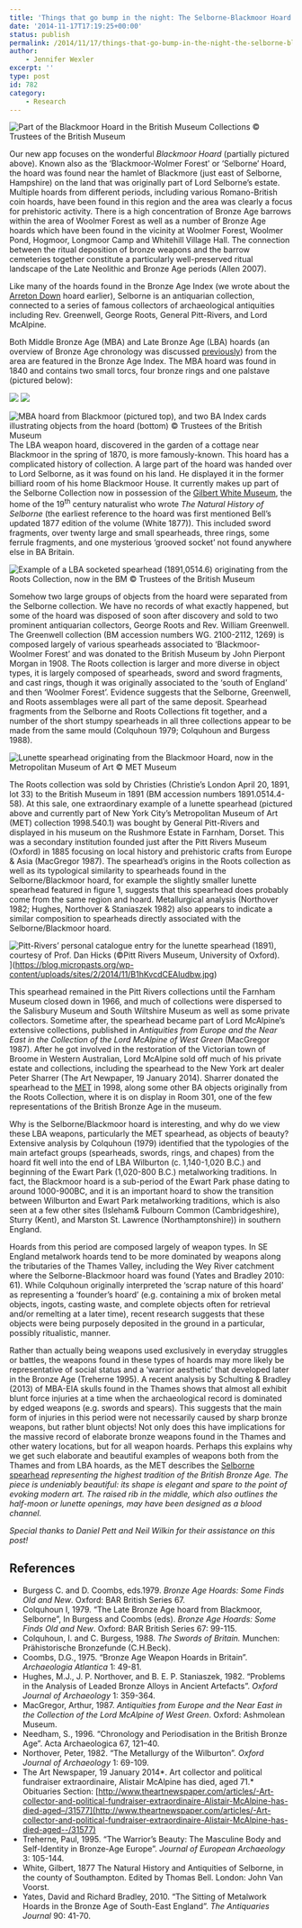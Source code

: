 ```yaml
---
title: 'Things that go bump in the night: The Selborne-Blackmoor Hoard &#038; the significance of LBA weapon hoards'
date: '2014-11-17T17:19:25+00:00'
status: publish
permalink: /2014/11/17/things-that-go-bump-in-the-night-the-selborne-blackmoor-hoard-the-significance-of-lba-weapon-hoards
author: 
    - Jennifer Wexler
excerpt: ''
type: post
id: 782
category:
    - Research
---
```

![Part of the Blackmoor Hoard in the British Museum Collections © Trustees of the British Museum](../../../../uploads/2014/11/Figure-1-–-Part-of-the-Blackmoor-Hoard-in-the-British-Museum-Collections-©-Trustees-of-the-British-Museum.jpg)

Our new app focuses on the wonderful *Blackmoor Hoard* (partially pictured above). Known also as the ‘Blackmoor-Wolmer Forest’ or ‘Selborne’ Hoard, the hoard was found near the hamlet of Blackmore (just east of Selborne, Hampshire) on the land that was originally part of Lord Selborne’s estate. Multiple hoards from different periods, including various Romano-British coin hoards, have been found in this region and the area was clearly a focus for prehistoric activity. There is a high concentration of Bronze Age barrows within the area of Woolmer Forest as well as a number of Bronze Age hoards which have been found in the vicinity at Woolmer Forest, Woolmer Pond, Hogmoor, Longmoor Camp and Whitehill Village Hall. The connection between the ritual deposition of bronze weapons and the barrow cemeteries together constitute a particularly well-preserved ritual landscape of the Late Neolithic and Bronze Age periods (Allen 2007).

Like many of the hoards found in the Bronze Age Index (we wrote about the [Arreton Down](https://blog.micropasts.org/2014/05/30/3d-modelling-of-the-arreton-down-hoard/) hoard earlier), Selborne is an antiquarian collection, connected to a series of famous collectors of archaeological antiquities including Rev. Greenwell, George Roots, General Pitt-Rivers, and Lord McAlpine.

Both Middle Bronze Age (MBA) and Late Bronze Age (LBA) hoards (an overview of Bronze Age chronology was discussed [previously](https://blog.micropasts.org/2014/06/20/later-prehistoric-britain-the-development-of-bronze-age-metal-objects/)) from the area are featured in the Bronze Age Index. The MBA hoard was found in 1840 and contains two small torcs, four bronze rings and one palstave (pictured below):

![](../../../../uploads/2014/11/Figure2.jpeg)
![](../../../../uploads/2014/11/BMHoard_Selborne0011_BMHoard_Selborne0012_fb.jpg)

![MBA hoard from Blackmoor (pictured top), and two BA Index cards illustrating objects from the hoard (bottom) © Trustees of the British Museum](../../../../uploads/2014/11/BMHoard_Selborne0001_BMHoard_Selborne0002_fb-729x1024.jpg)
The LBA weapon hoard, discovered in the garden of a cottage near Blackmoor in the spring of 1870, is more famously-known. This hoard has a complicated history of collection. A large part of the hoard was handed over to Lord Selborne, as it was found on his land. He displayed it in the former billiard room of his home Blackmoor House. It currently makes up part of the Selborne Collection now in possession of the [Gilbert White Museum](http://www.gilbertwhiteshouse.org.uk/), the home of the 19<sup>th</sup> century naturalist who wrote *The Natural History of Selborne* (the earliest reference to the hoard was first mentioned Bell’s updated 1877 edition of the volume (White 1877)). This included sword fragments, over twenty large and small spearheads, three rings, some ferrule fragments, and one mysterious ‘grooved socket’ not found anywhere else in BA Britain.

![Example of a LBA socketed spearhead (1891,0514.6) originating from the Roots Collection, now in the BM © Trustees of the British Museum](../../../../uploads/2014/11/Figure-3-%E2%80%93-Example-of-a-LBA-socketed-spearhead-18910514.6-originating-from-the-Roots-Collection-now-in-the-BM-%C2%A9-Trustees-of-the-British-Museum.jpg)

Somehow two large groups of objects from the hoard were separated from the Selborne collection. We have no records of what exactly happened, but some of the hoard was disposed of soon after discovery and sold to two prominent antiquarian collectors, George Roots and Rev. William Greenwell. The Greenwell collection (BM accession numbers WG. 2100-2112, 1269) is composed largely of various spearheads associated to ‘Blackmoor-Woolmer Forest’ and was donated to the British Museum by John Pierpont Morgan in 1908. The Roots collection is larger and more diverse in object types, it is largely composed of spearheads, sword and sword fragments, and cast rings, though it was originally associated to the ‘south of England’ and then ‘Woolmer Forest’. Evidence suggests that the Selborne, Greenwell, and Roots assemblages were all part of the same deposit. Spearhead fragments from the Selborne and Roots Collections fit together, and a number of the short stumpy spearheads in all three collections appear to be made from the same mould (Colquhoun 1979; Colquhoun and Burgess 1988).

![Lunette spearhead originating from the Blackmoor Hoard, now in the Metropolitan Museum of Art © MET Museum](../../../../uploads/2014/11/Figure-4-–Lunette-spearhead-originating-from-the-Blackmoor-Hoard-now-in-the-Metropolitan-Museum-of-Art-©-MET-Museum.jpg)

The Roots collection was sold by Christies (Christie’s London April 20, 1891, lot 33) to the British Museum in 1891 (BM accession numbers 1891.0514.4-58). At this sale, one extraordinary example of a lunette spearhead (pictured above and currently part of New York City’s Metropolitan Museum of Art (MET) collection 1998.540.1) was bought by General Pitt-Rivers and displayed in his museum on the Rushmore Estate in Farnham, Dorset. This was a secondary institution founded just after the Pitt Rivers Museum (Oxford) in 1885 focusing on local history and prehistoric crafts from Europe &amp; Asia (MacGregor 1987). The spearhead’s origins in the Roots collection as well as its typological similarity to spearheads found in the Selborne/Blackmoor hoard, for example the slightly smaller lunette spearhead featured in figure 1, suggests that this spearhead does probably come from the same region and hoard. Metallurgical analysis (Northover 1982; Hughes, Northover &amp; Staniaszek 1982) also appears to indicate a similar composition to spearheads directly associated with the Selborne/Blackmoor hoard.

![Pitt-Rivers’ personal catalogue entry for the lunette spearhead (1891), courtesy of Prof. Dan Hicks (©Pitt Rivers Museum, University of Oxford).](../../../../uploads/2014/11/B1hKvcdCEAIudbw.jpg)](https://blog.micropasts.org/wp-content/uploads/sites/2/2014/11/B1hKvcdCEAIudbw.jpg)

This spearhead remained in the Pitt Rivers collections until the Farnham Museum closed down in 1966, and much of collections were dispersed to the Salisbury Museum and South Wiltshire Museum as well as some private collectors. Sometime after, the spearhead became part of Lord McAlpine’s extensive collections, published in *Antiquities from Europe and the Near East in the Collection of the Lord McAlpine of West Green* (MacGregor 1987). After he got involved in the restoration of the Victorian town of Broome in Western Australian, Lord McAlpine sold off much of his private estate and collections, including the spearhead to the New York art dealer Peter Sharrer (The Art Newpaper, 19 January 2014). Sharrer donated the spearhead to the [MET](http://www.metmuseum.org/collection/the-collection-online/search/470329?=&imgNo=0&tabName=gallery-label) in 1998, along some other BA objects originally from the Roots Collection, where it is on display in Room 301, one of the few representations of the British Bronze Age in the museum.

Why is the Selborne/Blackmoor hoard is interesting, and why do we view these LBA weapons, particularly the MET spearhead, as objects of beauty? Extensive analysis by Colquhoun (1979) identified that the typologies of the main artefact groups (spearheads, swords, rings, and chapes) from the hoard fit well into the end of LBA Wilburton (c. 1,140-1,020 B.C.) and beginning of the Ewart Park (1,020-800 B.C.) metalworking traditions. In fact, the Blackmoor hoard is a sub-period of the Ewart Park phase dating to around 1000-900BC, and it is an important hoard to show the transition between Wilburton and Ewart Park metalworking traditions, which is also seen at a few other sites (Isleham&amp; Fulbourn Common (Cambridgeshire), Sturry (Kent), and Marston St. Lawrence (Northamptonshire)) in southern England.

Hoards from this period are composed largely of weapon types. In SE England metalwork hoards tend to be more dominated by weapons along the tributaries of the Thames Valley, including the Wey River catchment where the Selborne-Blackmoor hoard was found (Yates and Bradley 2010: 61). While Colquhoun originally interpreted the ‘scrap nature of this hoard’ as representing a ‘founder’s hoard’ (e.g. containing a mix of broken metal objects, ingots, casting waste, and complete objects often for retrieval and/or remelting at a later time), recent research suggests that these objects were being purposely deposited in the ground in a particular, possibly ritualistic, manner.

Rather than actually being weapons used exclusively in everyday struggles or battles, the weapons found in these types of hoards may more likely be representative of social status and a ‘warrior aesthetic’ that developed later in the Bronze Age (Treherne 1995). A recent analysis by Schulting &amp; Bradley (2013) of MBA-EIA skulls found in the Thames shows that almost all exhibit blunt force injuries at a time when the archaeological record is dominated by edged weapons (e.g. swords and spears). This suggests that the main form of injuries in this period were not necessarily caused by sharp bronze weapons, but rather blunt objects! Not only does this have implications for the massive record of elaborate bronze weapons found in the Thames and other watery locations, but for all weapon hoards. Perhaps this explains why we get such elaborate and beautiful examples of weapons both from the Thames and from LBA hoards, as the MET describes the [Selborne spearhead](http://www.metmuseum.org/collection/the-collection-online/search/470329?=&imgNo=0&tabName=gallery-label) *representing the highest tradition of the British Bronze Age. The piece is undeniably beautiful: its shape is elegant and spare to the point of evoking modern art. The raised rib in the middle, which also outlines the half-moon or lunette openings, may have been designed as a blood channel.*

 *Special thanks to Daniel Pett and Neil Wilkin for their assistance on this post!*

## References

* Burgess C. and D. Coombs, eds.1979. *Bronze Age Hoards: Some Finds Old and New*. Oxford: BAR British Series 67.
* Colquhoun I, 1979. “The Late Bronze Age hoard from Blackmoor, Selborne”, In Burgess and Coombs (eds). *Bronze Age Hoards: Some Finds Old and New*. Oxford: BAR British Series 67: 99-115.
* Colquhoun, I. and C. Burgess, 1988. *The Swords of Britain.* Munchen: Prähistorische Bronzefunde (C.H.Beck).
* Coombs, D.G., 1975. “Bronze Age Weapon Hoards in Britain”. *Archaeologia Atlantica* 1: 49-81.
* Hughes, M.J., J. P. Northover, and B. E. P. Staniaszek, 1982. “Problems in the Analysis of Leaded Bronze Alloys in Ancient Artefacts”. *Oxford Journal of Archaeology* 1: 359-364.
* MacGregor, Arthur, 1987. *Antiquities from Europe and the Near East in the Collection of the Lord McAlpine of West Green*. Oxford: Ashmolean Museum.
* Needham, S., 1996. “Chronology and Periodisation in the British Bronze Age”. Acta Archaeologica 67, 121–40.
* Northover, Peter, 1982. “The Metallurgy of the Wilburton”. *Oxford Journal of Archaeology* 1: 69-109.
* The Art Newspaper, 19 January 2014*. Art collector and political fundraiser extraordinaire, Alistair McAlpine has died, aged 71.* Obituaries Section: [http://www.theartnewspaper.com/articles/-Art-collector-and-political-fundraiser-extraordinaire-Alistair-McAlpine-has-died-aged–/31577](http://www.theartnewspaper.com/articles/-Art-collector-and-political-fundraiser-extraordinaire-Alistair-McAlpine-has-died-aged--/31577)
* Treherne, Paul, 1995. “The Warrior’s Beauty: The Masculine Body and Self-Identity in Bronze-Age Europe”. *Journal of European Archaeology* 3: 105-144.
* White, Gilbert, 1877 The Natural History and Antiquities of Selborne, in the county of Southampton. Edited by Thomas Bell. London: John Van Voorst.
* Yates, David and Richard Bradley, 2010. “The Sitting of Metalwork Hoards in the Bronze Age of South-East England”. *The Antiquaries Journal* 90: 41-70.